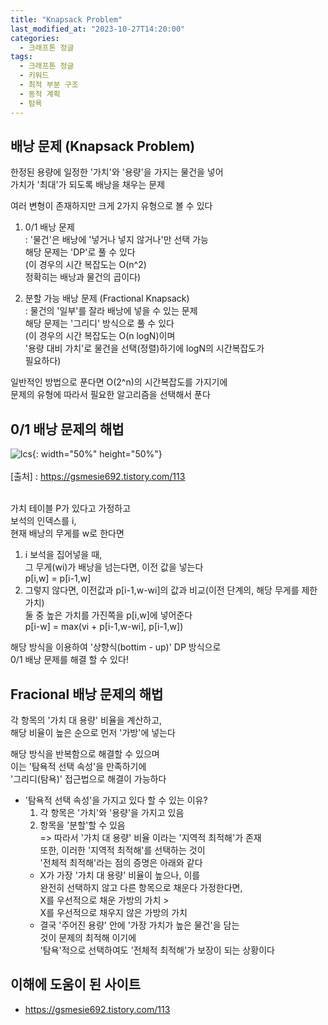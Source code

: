 ```yaml
---
title: "Knapsack Problem"
last_modified_at: "2023-10-27T14:20:00"
categories:
  - 크래프톤 정글
tags:
  - 크래프톤 정글
  - 키워드
  - 최적 부분 구조
  - 동적 계획
  - 탐욕
---
```


## 배낭 문제 (Knapsack Problem)
  한정된 용량에 일정한 '가치'와 '용량'을 가지는 물건을 넣어<br>
  가치가 '최대'가 되도록 배낭을 채우는 문제<br>

  여러 변형이 존재하지만 크게 2가지 유형으로 볼 수 있다<br>
  1. 0/1 배낭 문제<br>
  : '물건'은 배낭에 '넣거나 넣지 않거나'만 선택 가능<br>
  해당 문제는 'DP'로 풀 수 있다<br>
  (이 경우의 시간 복잡도는 O(n^2)<br>
  정확히는 배낭과 물건의 곱이다)

  2. 분할 가능 배낭 문제 (Fractional Knapsack)<br>
  : 물건의 '일부'를 잘라 배낭에 넣을 수 있는 문제<br>
  해당 문제는 '그리디' 방식으로 풀 수 있다<br>
  (이 경우의 시간 복잡도는 O(n logN)이며<br>
  '용량 대비 가치'로 물건을 선택(정렬)하기에 logN의 시간복잡도가<br>
  필요하다)

  일반적인 방법으로 푼다면 O(2^n)의 시간복잡도를 가지기에<br>
  문제의 유형에 따라서 필요한 알고리즘을 선택해서 푼다


## 0/1 배낭 문제의 해법
 ![lcs](https://user-images.githubusercontent.com/43630972/278551516-87179ece-a8b7-40ef-bc9c-46ede4155968.png){: width="50%" height="50%"}<br><br>
 [출처] : <https://gsmesie692.tistory.com/113><br><br>

 가치 테이블 P가 있다고 가정하고<br>
 보석의 인덱스를 i,<br>
 현재 배낭의 무게를 w로 한다면<br>
 1. i 보석을 집어넣을 때,<br>
    그 무게(wi)가 배낭을 넘는다면, 이전 값을 넣는다<br>
    p[i,w] = p[i-1,w]
 2. 그렇지 않다면, 이전값과 p[i-1,w-wi]의 값과 비교(이전 단계의, 해당 무게를 제한 가치)<br>
    둘 중 높은 가치를 가진쪽을 p[i,w]에 넣어준다<br>
    p[i-w] = max(vi + p[i-1,w-wi], p[i-1,w])

  해당 방식을 이용하여 '상향식(bottim - up)' DP 방식으로<br>
  0/1 배낭 문제를 해결 할 수 있다!

## Fracional 배낭 문제의 해법
 각 항목의 '가치 대 용량' 비율을 계산하고,<br>
 해당 비율이 높은 순으로 먼저 '가방'에 넣는다<br>

 해당 방식을 반복함으로 해결할 수 있으며<br>
 이는 '탐욕적 선택 속성'을 만족하기에<br>
 '그리디(탐욕)' 접근법으로 해결이 가능하다

 * '탐욕적 선택 속성'을 가지고 있다 할 수 있는 이유?<br>
    1. 각 항목은 '가치'와 '용량'을 가지고 있음
    2. 항목을 '분할'할 수 있음<br>
    => 따라서 '가치 대 용량' 비율 이라는 '지역적 최적해'가 존재<br>
    또한, 이러한 '지역적 최적해'를 선택하는 것이<br>
    '전체적 최적해'라는 점의 증명은 아래와 같다<br>
     - X가 가장 '가치 대 용량' 비율이 높으나, 이를<br>
       완전히 선택하지 않고 다른 항목으로 채운다 가정한다면,<br>
       X를 우선적으로 채운 가방의 가치 ><br> X를 우선적으로 채우지 않은
       가방의 가치<br>
     - 결국 '주어진 용량' 안에 '가장 가치가 높은 물건'을 담는<br>
       것이 문제의 최적해 이기에<br>
       '탐욕'적으로 선택하여도 '전체적 최적해'가 보장이 되는 상황이다
      

## 이해에 도움이 된 사이트
 - https://gsmesie692.tistory.com/113